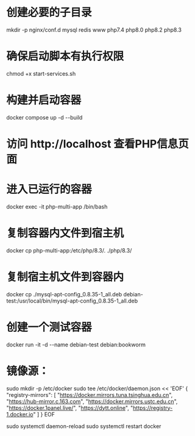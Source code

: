 # 创建必要的子目录
mkdir -p nginx/conf.d mysql redis www php7.4 php8.0 php8.2 php8.3
# 确保启动脚本有执行权限
chmod +x start-services.sh
# 构建并启动容器
docker compose up -d --build
# 访问 http://localhost 查看PHP信息页面

# 进入已运行的容器
docker exec -it php-multi-app /bin/bash
# 复制容器内文件到宿主机
docker cp php-multi-app:/etc/php/8.3/. ./php/8.3/
# 复制宿主机文件到容器内
docker cp ./mysql-apt-config_0.8.35-1_all.deb debian-test:/usr/local/bin/mysql-apt-config_0.8.35-1_all.deb
# 创建一个测试容器
docker run -it -d --name debian-test debian:bookworm

# 镜像源：
sudo mkdir -p /etc/docker
sudo tee /etc/docker/daemon.json << 'EOF'
{
  "registry-mirrors": [
    "https://docker.mirrors.tuna.tsinghua.edu.cn",
    "https://hub-mirror.c.163.com",
    "https://docker.mirrors.ustc.edu.cn",
    "https://docker.1panel.live/",
    "https://dytt.online",
    "https://registry-1.docker.io"
  ]
}
EOF

sudo systemctl daemon-reload
sudo systemctl restart docker
